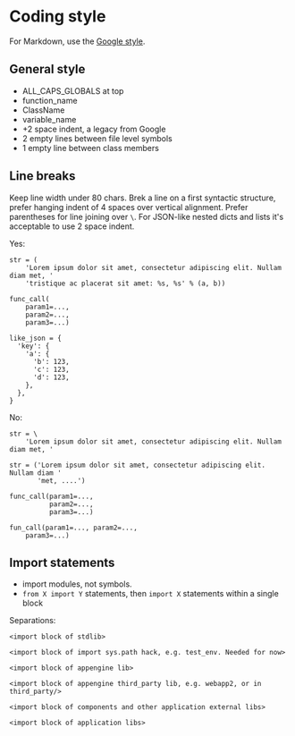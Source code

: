 # Coding style

For Markdown, use the [Google
style](https://github.com/google/styleguide/blob/gh-pages/docguide/style.md).


## General style

*   ALL_CAPS_GLOBALS at top
*   function_name
*   ClassName
*   variable_name
*   +2 space indent, a legacy from Google
*   2 empty lines between file level symbols
*   1 empty line between class members


## Line breaks

Keep line width under 80 chars. Brek a line on a first syntactic structure, 
prefer hanging indent of 4 spaces over vertical alignment. Prefer parentheses
for line joining over `\`. For JSON-like nested dicts and lists it's acceptable
to use 2 space indent.

Yes:

    str = (
        'Lorem ipsum dolor sit amet, consectetur adipiscing elit. Nullam diam met, '
        'tristique ac placerat sit amet: %s, %s' % (a, b))

    func_call(
        param1=...,
        param2=...,
        param3=...)

    like_json = {
      'key': {
        'a': {
          'b': 123,
          'c': 123,
          'd': 123,
        },
      },
    }

No:

    str = \
        'Lorem ipsum dolor sit amet, consectetur adipiscing elit. Nullam diam met, '

    str = ('Lorem ipsum dolor sit amet, consectetur adipiscing elit. Nullam diam '
           'met, ....')

    func_call(param1=...,
              param2=...,
              param3=...)

    fun_call(param1=..., param2=...,
        param3=...)


## Import statements

  * import modules, not symbols.
  * `from X import Y` statements, then `import X` statements within a single block


Separations:

    <import block of stdlib>
    
    <import block of import sys.path hack, e.g. test_env. Needed for now>
    
    <import block of appengine lib>
    
    <import block of appengine third_party lib, e.g. webapp2, or in third_party/>
    
    <import block of components and other application external libs>
    
    <import block of application libs>

